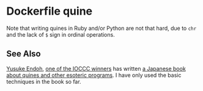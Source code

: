 # Dockerfile quine

Note that writing quines in Ruby and/or Python are not that hard, due to `chr` and the lack of `$` sign in ordinal operations.

## See Also

[Yusuke Endoh](https://github.com/mame), [one of the IOCCC winners](https://www.ioccc.org/winners.html#Yusuke_Endoh) has written [a Japanese book about quines and other esoteric programs](https://mame.github.io/trance-book/). I have only used the basic techniques in the book so far.
